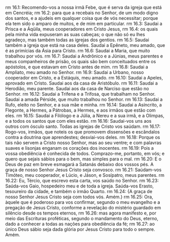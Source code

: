 rm 16.1: Recomendo-vos a nossa irmã Febe, que é serva da igreja que está em Cencréia;
rm 16.2: para que a recebais no Senhor, de um modo digno dos santos, e a ajudeis em qualquer coisa que de vós necessitar; porque ela tem sido o amparo de muitos, e de mim em particular.
rm 16.3: Saudai a Prisca e a Áqüila, meus cooperadores em Cristo Jesus,
rm 16.4: os quais pela minha vida expuseram as suas cabeças; o que não só eu lhes agradeço, mas também todas as igrejas dos gentios.
rm 16.5: Saudai também a igreja que está na casa deles. Saudai a Epêneto, meu amado, que é as primícias da Ásia para Cristo.
rm 16.6: Saudai a Maria, que muito trabalhou por vós.
rm 16.7: Saudai a Andrônico e a Júnias, meus parentes e meus companheiros de prisão, os quais são bem conceituados entre os apóstolos, e que estavam em Cristo antes de mim.
rm 16.8: Saudai a Ampliato, meu amado no Senhor.
rm 16.9: Saudai a Urbano, nosso cooperador em Cristo, e a Estáquis, meu amado.
rm 16.10: Saudai a Apeles, aprovado em Cristo. Saudai aos da casa de Aristóbulo.
rm 16.11: Saudai a Herodião, meu parente. Saudai aos da casa de Narciso que estão no Senhor.
rm 16.12: Saudai a Trifena e a Trifosa, que trabalham no Senhor. Saudai a amada Pérside, que muito trabalhou no Senhor.
rm 16.13: Saudai a Rufo, eleito no Senhor, e a sua mãe e minha.
rm 16.14: Saudai a Asíncrito, a Flegonte, a Hermes, a Pátrobas, a Hermes, e aos irmãos que estão com eles.
rm 16.15: Saudai a Filólogo e a Júlia, a Nereu e a sua irmã, e a Olimpas, e a todos os santos que com eles estão.
rm 16.16: Saudai-vos uns aos outros com ósculo santo. Todas as igrejas de Cristo vos saúdam.
rm 16.17: Rogo-vos, irmãos, que noteis os que promovem dissensões e escândalos contra a doutrina que aprendestes; desviai-vos deles.
rm 16.18: Porque os tais não servem a Cristo nosso Senhor, mas ao seu ventre; e com palavras suaves e lisonjas enganam os corações dos inocentes.
rm 16.19: Pois a vossa obediência é conhecida de todos. Comprazo-me, portanto, em vós; e quero que sejais sábios para o bem, mas simples para o mal.
rm 16.20: E o Deus de paz em breve esmagará a Satanás debaixo dos vossos pés. A graça de nosso Senhor Jesus Cristo seja convosco.
rm 16.21: Saúdam-vos Timóteo, meu cooperador, e Lúcio, e Jáson, e Sosípatro, meus parentes.
rm 16.22: Eu, Tércio, que escrevo esta carta, vos saúdo no Senhor.
rm 16.23: Saúda-vos Gaio, hospedeiro meu e de toda a igreja. Saúda-vos Erasto, tesoureiro da cidade, e também o irmão Quarto.
rm 16.24: {A graça de nosso Senhor Jesus Cristo seja com todos vós. Amém.}
rm 16.25: Ora, àquele que é poderoso para vos confirmar, segundo o meu evangelho e a pregação de Jesus Cristo, conforme a revelação do mistério guardado em silêncio desde os tempos eternos,
rm 16.26: mas agora manifesto e, por meio das Escrituras proféticas, segundo o mandamento do Deus, eterno, dado a conhecer a todas as nações para obediência da fé;
rm 16.27: ao único Deus sábio seja dada glória por Jesus Cristo para todo o sempre. Amém.
